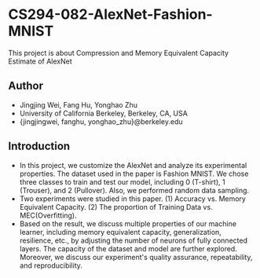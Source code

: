 # CS294-082-AlexNet-Fashion-MNIST
This project is about Compression and Memory Equivalent Capacity Estimate of AlexNet 
## Author
- Jingjing Wei, Fang Hu, Yonghao Zhu
- University of California Berkeley, Berkeley, CA, USA
- {jingjingwei, fanghu, yonghao_zhu}@berkeley.edu
## Introduction
- In this project, we customize the AlexNet and analyze its experimental properties. The dataset used in the paper is Fashion MNIST. We chose three classes to train and test our model, including 0 (T-shirt), 1 (Trouser), and 2 (Pullover). Also, we performed random data sampling.
- Two experiments were studied in this paper. (1) Accuracy vs. Memory Equivalent Capacity. (2) The proportion of Training Data vs. MEC(Overfitting).
- Based on the result, we discuss multiple properties of our machine learner, including memory equivalent capacity, generalization, resilience, etc., by adjusting the number of neurons of fully connected layers. The capacity of the dataset and model are further explored. Moreover, we discuss our experiment's quality assurance, repeatability, and reproducibility.
